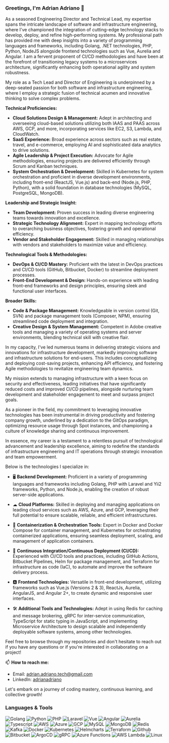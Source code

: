 ### Greetings, I'm Adrian Adriano 👋

As a seasoned Engineering Director and Technical Lead, my expertise spans the intricate landscape of software and infrastructure engineering, where I've championed the integration of cutting-edge technology stacks to develop, deploy, and refine high-performing systems. My professional path has provided me with deep insights into a variety of programming languages and frameworks, including Golang, .NET technologies, PHP, Python, NodeJS alongside frontend technologies such as Vue, Aurelia and Angular. I am a fervent proponent of CI/CD methodologies and have been at the forefront of transitioning legacy systems to a microservices architecture, significantly enhancing both operational agility and system robustness.

My role as a Tech Lead and Director of Engineering is underpinned by a deep-seated passion for both software and infrastructure engineering, where I employ a strategic fusion of technical acumen and innovative thinking to solve complex problems.

**Technical Proficiencies:**

- **Cloud Solutions Design & Management:** Adept in architecting and overseeing cloud-based solutions utilizing both IAAS and PAAS across AWS, GCP, and more, incorporating services like EC2, S3, Lambda, and CloudWatch.
- **SaaS Experience:** Broad experience across sectors such as real estate, travel, and e-commerce, employing AI and sophisticated data analytics to drive solutions.
- **Agile Leadership & Project Execution:** Advocate for Agile methodologies, ensuring projects are delivered efficiently through Scrum and Kanban techniques.
- **System Orchestration & Development:** Skilled in Kubernetes for system orchestration and proficient in diverse development environments, including front-end (ReactJS, Vue.js) and back-end (Node.js, PHP, Python), with a solid foundation in database technologies (MySQL, PostgreSQL, MongoDB).

**Leadership and Strategic Insight:**

- **Team Development:** Proven success in leading diverse engineering teams towards innovation and excellence.
- **Strategic Technology Alignment:** Expert in mapping technology efforts to overarching business objectives, fostering growth and operational efficiency.
- **Vendor and Stakeholder Engagement:** Skilled in managing relationships with vendors and stakeholders to maximize value and efficiency.

**Technological Tools & Methodologies:**

- **DevOps & CI/CD Mastery:** Proficient with the latest in DevOps practices and CI/CD tools (GitHub, Bitbucket, Docker) to streamline deployment processes.
- **Front-End Development & Design:** Hands-on experience with leading front-end frameworks and design principles, ensuring sleek and functional user interfaces.

**Broader Skills:**

- **Code & Package Management:** Knowledgeable in version control (Git, SVN) and package management tools (Composer, NPM), ensuring streamlined code deployment and integration.
- **Creative Design & System Management:** Competent in Adobe creative tools and managing a variety of operating systems and server environments, blending technical skill with creative flair.

In my capacity, I've led numerous teams in delivering strategic visions and innovations for infrastructure development, markedly improving software and infrastructure solutions for end-users. This includes conceptualizing and deploying cost-saving projects, enhancing API efficiency, and fostering Agile methodologies to revitalize engineering team dynamics.

My mission extends to managing infrastructure with a keen focus on security and effectiveness, leading initiatives that have significantly reduced costs and improved CI/CD pipelines, alongside nurturing team development and stakeholder engagement to meet and surpass project goals.

As a pioneer in the field, my commitment to leveraging innovative technologies has been instrumental in driving productivity and fostering company growth, underlined by a dedication to the GitOps paradigm, optimizing resource usage through Spot instances, and championing a culture of knowledge sharing and continuous improvement.

In essence, my career is a testament to a relentless pursuit of technological advancement and leadership excellence, aiming to redefine the standards of infrastructure engineering and IT operations through strategic innovation and team empowerment.

Below is the technologies I specialize in:

- 🖥 **Backend Development:** Proficient in a variety of programming languages and frameworks including Golang, PHP with Laravel and Yii2 frameworks, Python, and Node.js, enabling the creation of robust server-side applications.
  
- ☁ **Cloud Platforms:** Skilled in deploying and managing applications on leading cloud services such as AWS, Azure, and GCP, leveraging their full potential to ensure scalable, reliable, and efficient infrastructures.

- 🐳 **Containerization & Orchestration Tools:** Expert in Docker and Docker Compose for container management, and Kubernetes for orchestrating containerized applications, ensuring seamless deployment, scaling, and management of application containers.

- 🔄 **Continuous Integration/Continuous Deployment (CI/CD):** Experienced with CI/CD tools and practices, including GitHub Actions, Bitbucket Pipelines, Helm for package management, and Terraform for infrastructure as code (IaC), to automate and improve the software delivery process.

- 🅰 **Frontend Technologies:** Versatile in front-end development, utilizing frameworks such as Vue.js (Versions 2 & 3), ReactJs, Aurelia, AngularJS, and Angular 2+, to create dynamic and responsive user interfaces.

- 🛠 **Additional Tools and Technologies:** Adept in using Redis for caching and message brokering, gRPC for inter-service communication, TypeScript for static typing in JavaScript, and implementing Microservice Architecture to design scalable and independently deployable software systems, among other technologies.

Feel free to browse through my repositories and don't hesitate to reach out if you have any questions or if you're interested in collaborating on a project!

📫 **How to reach me:**
- Email: [adrian.adriano.tech@gmail.com](mailto:adrian.adriano.tech@gmail.com)
- LinkedIn: [adrianadriano](https://www.linkedin.com/in/adrian-adriano-aa732480/)

Let's embark on a journey of coding mastery, continuous learning, and collective growth!

### Languages & Tools

![Golang](https://www.vectorlogo.zone/logos/golang/golang-ar21.svg)
![Python](https://www.vectorlogo.zone/logos/python/python-ar21.svg)
![PHP](https://www.vectorlogo.zone/logos/php/php-ar21.svg)
![Laravel](https://www.vectorlogo.zone/logos/laravel/laravel-ar21.svg)
![Vue](https://www.vectorlogo.zone/logos/vuejs/vuejs-ar21.svg)
![Angular](https://www.vectorlogo.zone/logos/angular/angular-ar21.svg)
![Aurelia](https://www.vectorlogo.zone/logos/aureliaio/aureliaio-ar21.svg)
![Typescript](https://www.vectorlogo.zone/logos/typescriptlang/typescriptlang-ar21.svg)
![AWS](https://www.vectorlogo.zone/logos/amazon_aws/amazon_aws-ar21.svg)
![Azure](https://www.vectorlogo.zone/logos/microsoft_azure/microsoft_azure-ar21.svg)
![GCP](https://www.vectorlogo.zone/logos/google_cloud/google_cloud-ar21.svg)
![MySQL](https://www.vectorlogo.zone/logos/mysql/mysql-horizontal.svg)
![MongoDB](https://www.vectorlogo.zone/logos/mongodb/mongodb-ar21.svg)
![Redis](https://www.vectorlogo.zone/logos/redis/redis-ar21.svg)
![Kafka](https://www.vectorlogo.zone/logos/apache_kafka/apache_kafka-ar21.svg)
![Docker](https://www.vectorlogo.zone/logos/docker/docker-ar21.svg)
![Kubernetes](https://www.vectorlogo.zone/logos/kubernetes/kubernetes-ar21.svg)
![Helmcharts](https://www.vectorlogo.zone/logos/helmsh/helmsh-ar21.svg)
![Terraform](https://www.vectorlogo.zone/logos/terraformio/terraformio-ar21.svg)
![Github](https://www.vectorlogo.zone/logos/github/github-ar21.svg)
![Bitbucket](https://www.vectorlogo.zone/logos/bitbucket/bitbucket-official.svg)
![ArgoCD](https://www.vectorlogo.zone/logos/argoprojio/argoprojio-ar21.svg)
![gRPC](https://www.vectorlogo.zone/logos/grpcio/grpcio-ar21.svg)
![Azure Functions](https://www.vectorlogo.zone/logos/azurefunctions/azurefunctions-ar21.svg)
![AWS Lambda](https://www.vectorlogo.zone/logos/amazon_awslambda/amazon_awslambda-ar21.svg)
![Linux](https://www.vectorlogo.zone/logos/linux/linux-ar21.svg)
